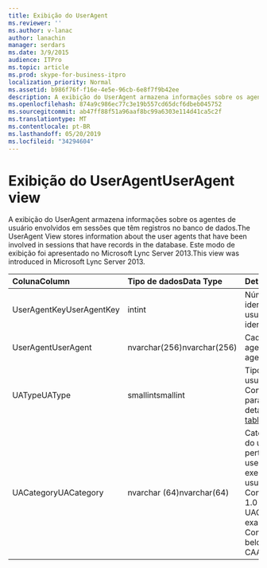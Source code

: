 ```yaml
---
title: Exibição do UserAgent
ms.reviewer: ''
ms.author: v-lanac
author: lanachin
manager: serdars
ms.date: 3/9/2015
audience: ITPro
ms.topic: article
ms.prod: skype-for-business-itpro
localization_priority: Normal
ms.assetid: b986f76f-f16e-4e5e-96cb-6e8f7f9b42ee
description: A exibição do UserAgent armazena informações sobre os agentes de usuário envolvidos em sessões que têm registros no banco de dados. Este modo de exibição foi apresentado no Microsoft Lync Server 2013.
ms.openlocfilehash: 874a9c986ec77c3e19b557cd65dcf6dbeb045752
ms.sourcegitcommit: ab47ff88f51a96aaf8bc99a6303e114d41ca5c2f
ms.translationtype: MT
ms.contentlocale: pt-BR
ms.lasthandoff: 05/20/2019
ms.locfileid: "34294604"
---
```

# <a name="useragent-view"></a><span data-ttu-id="04075-104">Exibição do UserAgent</span><span class="sxs-lookup"><span data-stu-id="04075-104">UserAgent view</span></span>
 
<span data-ttu-id="04075-105">A exibição do UserAgent armazena informações sobre os agentes de usuário envolvidos em sessões que têm registros no banco de dados.</span><span class="sxs-lookup"><span data-stu-id="04075-105">The UserAgent View stores information about the user agents that have been involved in sessions that have records in the database.</span></span> <span data-ttu-id="04075-106">Este modo de exibição foi apresentado no Microsoft Lync Server 2013.</span><span class="sxs-lookup"><span data-stu-id="04075-106">This view was introduced in Microsoft Lync Server 2013.</span></span>
  
|<span data-ttu-id="04075-107">**Coluna**</span><span class="sxs-lookup"><span data-stu-id="04075-107">**Column**</span></span>|<span data-ttu-id="04075-108">**Tipo de dados**</span><span class="sxs-lookup"><span data-stu-id="04075-108">**Data Type**</span></span>|<span data-ttu-id="04075-109">**Detalhes**</span><span class="sxs-lookup"><span data-stu-id="04075-109">**Details**</span></span>|
|:-----|:-----|:-----|
|<span data-ttu-id="04075-110">UserAgentKey</span><span class="sxs-lookup"><span data-stu-id="04075-110">UserAgentKey</span></span>  <br/> |<span data-ttu-id="04075-111">int</span><span class="sxs-lookup"><span data-stu-id="04075-111">int</span></span>  <br/> |<span data-ttu-id="04075-112">Número exclusivo que identifica esse agente de usuário.</span><span class="sxs-lookup"><span data-stu-id="04075-112">Unique number identifying this user agent.</span></span>  <br/> |
|<span data-ttu-id="04075-113">UserAgent</span><span class="sxs-lookup"><span data-stu-id="04075-113">UserAgent</span></span>  <br/> |<span data-ttu-id="04075-114">nvarchar(256)</span><span class="sxs-lookup"><span data-stu-id="04075-114">nvarchar(256)</span></span>  <br/> |<span data-ttu-id="04075-115">Cadeia de caracteres do agente do usuário.</span><span class="sxs-lookup"><span data-stu-id="04075-115">User agent string.</span></span>  <br/> |
|<span data-ttu-id="04075-116">UAType</span><span class="sxs-lookup"><span data-stu-id="04075-116">UAType</span></span>  <br/> |<span data-ttu-id="04075-117">smallint</span><span class="sxs-lookup"><span data-stu-id="04075-117">smallint</span></span>  <br/> |<span data-ttu-id="04075-118">Tipo de agente do usuário.</span><span class="sxs-lookup"><span data-stu-id="04075-118">Type of user agent.</span></span> <span data-ttu-id="04075-119">Consulte a [tabela UserAgent](useragent.md) para obter mais detalhes.</span><span class="sxs-lookup"><span data-stu-id="04075-119">See the [UserAgent table](useragent.md) for more details.</span></span> <br/> |
|<span data-ttu-id="04075-120">UACategory</span><span class="sxs-lookup"><span data-stu-id="04075-120">UACategory</span></span>  <br/> |<span data-ttu-id="04075-121">nvarchar (64)</span><span class="sxs-lookup"><span data-stu-id="04075-121">nvarchar(64)</span></span>  <br/> |<span data-ttu-id="04075-122">Categoria à qual o agente do usuário pertence.</span><span class="sxs-lookup"><span data-stu-id="04075-122">Category that the user agent belongs to.</span></span> <span data-ttu-id="04075-123">Por exemplo, o agente de usuário Conferencing_Attendant_ 1.0 pertence ao UACategory CAA.</span><span class="sxs-lookup"><span data-stu-id="04075-123">For example, the user agent Conferencing_Attendant_1.0 belongs to the UACategory CAA.</span></span>  <br/> |
   

